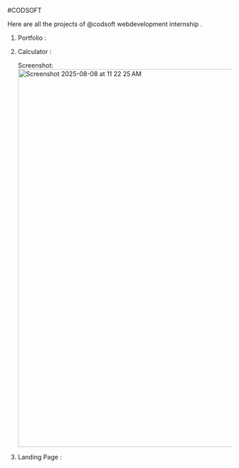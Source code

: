 #CODSOFT

Here are all the projects of @codsoft webdevelopment internship .

1. Portfolio :

2. Calculator :

   Screenshot:
   <img width="1680" height="850" alt="Screenshot 2025-08-08 at 11 22 25 AM" src="https://github.com/user-attachments/assets/e3609dce-0c71-4279-910d-3c3f509dafbc" />

3. Landing Page :
   
